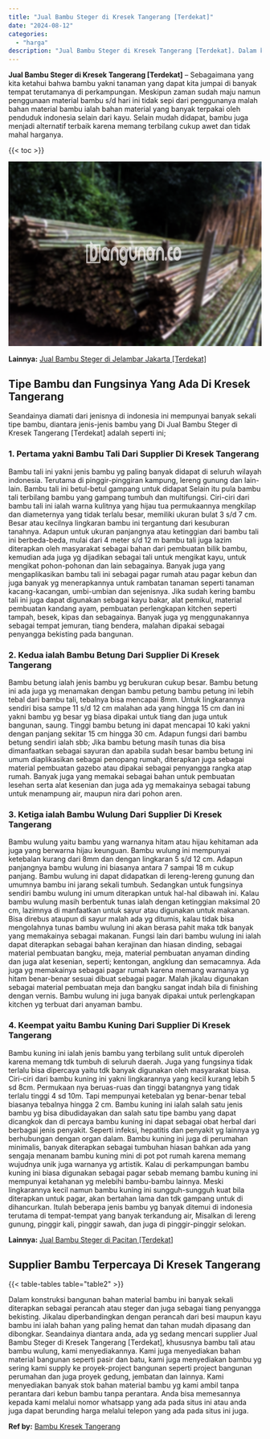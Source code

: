 ```yaml
---
title: "Jual Bambu Steger di Kresek Tangerang [Terdekat]"
date: "2024-08-12"
categories: 
  - "harga"
description: "Jual Bambu Steger di Kresek Tangerang [Terdekat]. Dalam konstruksi bangunan bahan material bambu ini banyak sekali diterapkan sebagai perancah atau steger da..."
---
```


**Jual Bambu Steger di Kresek Tangerang \[Terdekat\]** – Sebagaimana yang kita ketahui bahwa bambu yakni tanaman yang dapat kita jumpai di banyak tempat terutamanya di perkampungan. Meskipun zaman sudah maju namun penggunaan material bambu s/d hari ini tidak sepi dari penggunanya malah bahan material bambu ialah bahan material yang banyak terpakai oleh penduduk indonesia selain dari kayu. Selain mudah didapat, bambu juga menjadi alternatif terbaik karena memang terbilang cukup awet dan tidak mahal harganya.

{{< toc >}}

![Jual Bambu Steger di Kresek Tangerang [Terdekat]](/images/jual-bambu-tali-16.png)

**Lainnya:** [Jual Bambu Steger di Jelambar Jakarta \[Terdekat\]](https://bambu.bangunan.co/jual-bambu-steger-di-jelambar-jakarta-terdekat/)

## Tipe Bambu dan Fungsinya Yang Ada Di Kresek Tangerang

Seandainya diamati dari jenisnya di indonesia ini mempunyai banyak sekali tipe bambu, diantara jenis-jenis bambu yang Di Jual Bambu Steger di Kresek Tangerang \[Terdekat\] adalah seperti ini;

### 1\. Pertama yakni Bambu Tali Dari Supplier Di Kresek Tangerang

Bambu tali ini yakni jenis bambu yg paling banyak didapat di seluruh wilayah indonesia. Terutama di pinggir-pinggiran kampung, lereng gunung dan lain-lain. Bambu tali ini betul-betul gampang untuk didapat Selain itu pula bambu tali terbilang bambu yang gampang tumbuh dan multifungsi. Ciri-ciri dari bambu tali ini ialah warna kulitnya yang hijau tua permukaannya mengkilap dan diameternya yang tidak terlalu besar, memiliki ukuran bulat 3 s/d 7 cm. Besar atau kecilnya lingkaran bambu ini tergantung dari kesuburan tanahnya. Adapun untuk ukuran panjangnya atau ketinggian dari bambu tali ini berbeda-beda, mulai dari 4 meter s/d 12 m bambu tali juga lazim diterapkan oleh masyarakat sebagai bahan dari pembuatan bilik bambu, kemudian ada juga yg dijadikan sebagai tali untuk mengikat kayu, untuk mengikat pohon-pohonan dan lain sebagainya. Banyak juga yang mengaplikasikan bambu tali ini sebagai pagar rumah atau pagar kebun dan juga banyak yg menerapkannya untuk rambatan tanaman seperti tanaman kacang-kacangan, umbi-umbian dan sejenisnya. Jika sudah kering bambu tali ini juga dapat digunakan sebagai kayu bakar, alat pemikul, material pembuatan kandang ayam, pembuatan perlengkapan kitchen seperti tampah, besek, kipas dan sebagainya. Banyak juga yg menggunakannya sebagai tempat jemuran, tiang bendera, malahan dipakai sebagai penyangga bekisting pada bangunan.

### 2\. Kedua ialah Bambu Betung Dari Supplier Di Kresek Tangerang

Bambu betung ialah jenis bambu yg berukuran cukup besar. Bambu betung ini ada juga yg menamakan dengan bambu petung bambu petung ini lebih tebal dari bambu tali, tebalnya bisa mencapai 8mm. Untuk lingkarannya sendiri bisa sampe 11 s/d 12 cm malahan ada yang hingga 15 cm dan ini yakni bambu yg besar yg biasa dipakai untuk tiang dan juga untuk bangunan, saung. Tinggi bambu betung ini dapat mencapai 10 kaki yakni dengan panjang sekitar 15 cm hingga 30 cm. Adapun fungsi dari bambu betung sendiri ialah sbb; Jika bambu betung masih tunas dia bisa dimanfaatkan sebagai sayuran dan apabila sudah besar bambu betung ini umum diaplikasikan sebagai penopang rumah, diterapkan juga sebagai material pembuatan gazebo atau dipakai sebagai penyangga rangka atap rumah. Banyak juga yang memakai sebagai bahan untuk pembuatan lesehan serta alat kesenian dan juga ada yg memakainya sebagai tabung untuk menampung air, maupun nira dari pohon aren.

### 3\. Ketiga ialah Bambu Wulung Dari Supplier Di Kresek Tangerang

Bambu wulung yaitu bambu yang warnanya hitam atau hijau kehitaman ada juga yang berwarna hijau keunguan. Bambu wulung ini mempunyai ketebalan kurang dari 8mm dan dengan lingkaran 5 s/d 12 cm. Adapun panjangnya bambu wulung ini biasanya antara 7 sampai 18 m cukup panjang. Bambu wulung ini dapat didapatkan di lereng-lereng gunung dan umumnya bambu ini jarang sekali tumbuh. Sedangkan untuk fungsinya sendiri bambu wulung ini umum diterapkan untuk hal-hal dibawah ini. Kalau bambu wulung masih berbentuk tunas ialah dengan ketinggian maksimal 20 cm, lazimnya di manfaatkan untuk sayur atau digunakan untuk makanan. Bisa direbus ataupun di sayur malah ada yg ditumis, kalau tidak bisa mengolahnya tunas bambu wulung ini akan berasa pahit maka tdk banyak yang memakainya sebagai makanan. Fungsi lain dari bambu wulung ini ialah dapat diterapkan sebagai bahan kerajinan dan hiasan dinding, sebagai material pembuatan bangku, meja, material pembuatan anyaman dinding dan juga alat kesenian, seperti; kentongan, angklung dan semacamnya. Ada juga yg memakainya sebagai pagar rumah karena memang warnanya yg hitam benar-benar sesuai dibuat sebagai pagar. Malah jikalau digunakan sebagai material pembuatan meja dan bangku sangat indah bila di finishing dengan vernis. Bambu wulung ini juga banyak dipakai untuk perlengkapan kitchen yg terbuat dari anyaman bambu.

### 4\. Keempat yaitu Bambu Kuning Dari Supplier Di Kresek Tangerang

Bambu kuning ini ialah jenis bambu yang terbilang sulit untuk diperoleh karena memang tdk tumbuh di seluruh daerah. Juga yang fungsinya tidak terlalu bisa dipercaya yaitu tdk banyak digunakan oleh masyarakat biasa. Ciri-ciri dari bambu kuning ini yakni lingkarannya yang kecil kurang lebih 5 sd 8cm. Permukaan nya beruas-ruas dan tinggi batangnya yang tidak terlalu tinggi 4 sd 10m. Tapi mempunyai ketebalan yg benar-benar tebal biasanya tebalnya hingga 2 cm. Bambu kuning ini ialah salah satu jenis bambu yg bisa dibudidayakan dan salah satu tipe bambu yang dapat dicangkok dan di percaya bambu kuning ini dapat sebagai obat herbal dari berbagai jenis penyakit. Seperti infeksi, hepatitis dan penyakit yg lainnya yg berhubungan dengan organ dalam. Bambu kuning ini juga di perumahan minimalis, banyak diterapkan sebagai tumbuhan hiasan bahkan ada yang sengaja menanam bambu kuning mini di pot pot rumah karena memang wujudnya unik juga warnanya yg artistik. Kalau di perkampungan bambu kuning ini biasa digunakan sebagai pagar sebab memang bambu kuning ini mempunyai ketahanan yg melebihi bambu-bambu lainnya. Meski lingkarannya kecil namun bambu kuning ini sungguh-sungguh kuat bila diterapkan untuk pagar, akan bertahan lama dan tdk gampang untuk di dihancurkan. Itulah beberapa jenis bambu yg banyak ditemui di indonesia terutama di tempat-tempat yang banyak terkandung air, Misalkan di lereng gunung, pinggir kali, pinggir sawah, dan juga di pinggir-pinggir selokan.

**Lainnya:** [Jual Bambu Steger di Pacitan \[Terdekat\]](https://bambu.bangunan.co/jual-bambu-steger-di-pacitan-terdekat/)

## Supplier Bambu Terpercaya Di Kresek Tangerang

{{< table-tables table="table2" >}}

Dalam konstruksi bangunan bahan material bambu ini banyak sekali diterapkan sebagai perancah atau steger dan juga sebagai tiang penyangga bekisting. Jikalau diperbandingkan dengan perancah dari besi maupun kayu bambu ini ialah bahan yang paling hemat dan tahan mudah dipasang dan dibongkar. Seandainya diantara anda, ada yg sedang mencari supplier Jual Bambu Steger di Kresek Tangerang \[Terdekat\], khususnya bambu tali atau bambu wulung, kami menyediakannya. Kami juga menyediakan bahan material bangunan seperti pasir dan batu, kami juga menyediakan bambu yg sering kami supply ke proyek-project bangunan seperti project bangunan perumahan dan juga proyek gedung, jembatan dan lainnya. Kami menyediakan banyak stok bahan material bambu yg kami ambil tanpa perantara dari kebun bambu tanpa perantara. Anda bisa memesannya kepada kami melalui nomor whatsapp yang ada pada situs ini atau anda juga dapat berunding harga melalui telepon yang ada pada situs ini juga.

**Ref by:** [Bambu Kresek Tangerang](https://id.wikipedia.org/wiki/Bambu)
